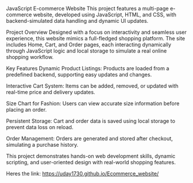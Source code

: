 JavaScript E-commerce Website
This project features a multi-page e-commerce website, developed using JavaScript, HTML, and CSS, with backend-simulated data handling and dynamic UI updates.

Project Overview
Designed with a focus on interactivity and seamless user experience, this website mimics a full-fledged shopping platform. The site includes Home, Cart, and Order pages, each interacting dynamically through JavaScript logic and local storage to simulate a real online shopping workflow.

Key Features
Dynamic Product Listings: Products are loaded from a predefined backend, supporting easy updates and changes.

Interactive Cart System: Items can be added, removed, or updated with real-time price and delivery updates.

Size Chart for Fashion: Users can view accurate size information before placing an order.

Persistent Storage: Cart and order data is saved using local storage to prevent data loss on reload.

Order Management: Orders are generated and stored after checkout, simulating a purchase history.

This project demonstrates hands-on web development skills, dynamic scripting, and user-oriented design with real-world shopping features.

Heres the link: https://uday1730.github.io/Ecommerce_website/
